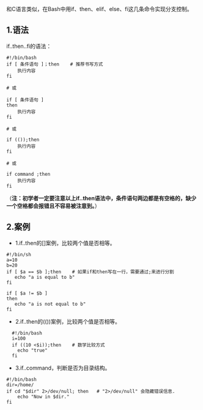 和C语言类似，在Bash中用if、then、elif、else、fi这几条命令实现分支控制。

## 1.语法

if..then..fi的语法：

```
#!/bin/bash
if [ 条件语句 ]；then    # 推荐书写方式
    执行内容
fi

# 或

if [ 条件语句 ]
then
    执行内容
fi

# 或

if (());then
    执行内容
fi

# 或

if command ;then
    执行内容
fi
```

（**注：初学者一定要注意以上if..then语法中，条件语句两边都是有空格的，缺少一个空格都会报错且不容易被注意到。**）

## 2.案例

* 1.if..then的\[\]案例，比较两个值是否相等。

```
#!/bin/sh
a=10
b=20
if [ $a == $b ];then    # 如果if和then写在一行，需要通过;来进行分割
   echo "a is equal to b"
fi

if [ $a != $b ]
then
   echo "a is not equal to b"
fi
```

* 2.if..then的\(\(\)\)案例，比较两个值是否相等。

```
  #!/bin/bash
  i=100
  if ((10 <$i));then    # 数学比较方式
    echo "true"
  fi
```

* 3.if..command，判断是否为目录结构。

```
#!/bin/bash
dir=/home/
if cd "$dir" 2>/dev/null; then   # "2>/dev/null" 会隐藏错误信息.
    echo "Now in $dir."
fi
```



